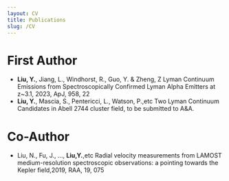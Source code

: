 ```yaml
---
layout: CV
title: Publications
slug: /CV
---
```



# First Author
- **Liu, Y.**, Jiang, L., Windhorst, R., Guo, Y. & Zheng, Z 
Lyman Continuum Emissions from Spectroscopically Confirmed Lyman Alpha Emitters at z~3.1, 2023, ApJ, 958, 22
- **Liu, Y.**, Mascia, S., Pentericci, L., Watson, P.,etc
Two Lyman Continuum Candidates in Abell 2744 cluster field, to be submitted to A&A.

# Co-Author
- Liu, N., Fu, J., …, **Liu,Y.**,etc
Radial velocity measurements from LAMOST medium-resolution spectroscopic observations: a pointing towards the Kepler field,2019, RAA, 19, 075

